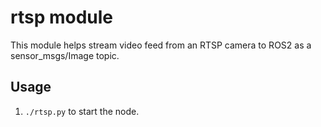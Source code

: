 # rtsp module
This module helps stream video feed from an RTSP camera to ROS2 as a sensor_msgs/Image topic.
## Usage
1. `./rtsp.py` to start the node.